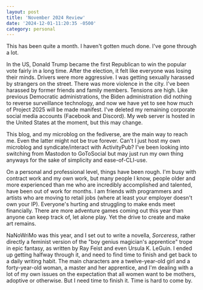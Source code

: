 ```yaml
---
layout: post
title: 'November 2024 Review'
date: '2024-12-01-11:20:35 -0500'
category: personal
---
```


This has been quite a month. I haven't gotten much done. I've gone through a lot.

In the US, Donald Trump became the first Republican to win the popular
vote fairly in a long time. After the election, it felt like everyone
was losing their minds. Drivers were more aggressive. I was getting
sexually harassed by strangers on the street. There was more violence
in the city. I've been harassed by former friends and family
members. Tensions are high. Like previous Democratic administrations,
the Biden administration did nothing to reverse surveillance
technology, and now we have yet to see how much of Project 2025 will
be made manifest. I've deleted my remaining corporate social media
accounts (Facebook and Discord). My web server is hosted in the United
States at the moment, but this may change.

This blog, and my microblog on the fediverse, are the main way to
reach me. Even the latter might not be true forever. Can't I just host
my own microblog and syndicate/interact with ActivityPub? I've been
looking into switching from Mastodon to GoToSocial but may just run my
own thing anyways for the sake of simplicity and ease-of-CLI-use.

On a personal and professional level, things have been rough. I'm busy
with contract work and my own work, but many people I know, people
older and more experienced than me who are incredibly accomplished and
talented, have been out of work for months. I am friends with
programmers and artists who are moving to retail jobs (where at least
your employer doesn't own your IP). Everyone's hurting and struggling
to make ends meet financially. There are more adventure games coming
out this year than anyone can keep track of, let alone play. Yet the
drive to create and make art remains.

NaNoWriMo was this year, and I set out to write a novella,
_Sorceress_, rather directly a feminist version of the "boy genius
magician's apprentice" trope in epic fantasy, as written by Ray Feist
and even Ursula K. LeGuin. I ended up getting halfway through it, and
need to find time to finish and get back to a daily writing habit. The
main characters are a twelve-year-old girl and a forty-year-old woman,
a master and her apprentice, and I'm dealing with a lot of my own
issues on the expectation that all women want to be mothers, adoptive
or otherwise. But I need time to finish it. Time is hard to come by.
